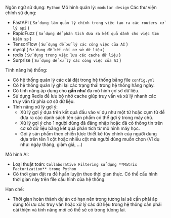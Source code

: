 
Ngôn ngữ sử dụng: `Python`
Mô hình quản lý: `modular design`
Các thư viện chính sử dụng: 
- FastAPI ( `Sử dụng làm quản lý chính trong việc tạo ra các routers xử lý api` )
- RapidFuzz ( `Sử dụng để phân tích đưa ra kết quả dành cho việc tìm kiếm sp` )
- TensorFlow ( `Sử dụng để xử lý các công việc của AI` )
- mysql ( `Sử dụng để kết nối cơ sở dữ liệu` )
- redis ( `Sử dụng trong việc lưu các cache dữ liệu` )
- Surprise ( `Sử dụng để xử lý các công việc của AI` )

Tính năng hệ thống:
- Có hệ thống quản lý các cài đặt trong hệ thống bằng file `config.yml`
- Có hệ thống quản lý ghi lại các trạng thái trong hệ thống hằng ngày.
- Có tính năng áp dụng cho **gần như** đa mô hình cơ sở dữ liệu.
- Sử dụng Redis để lưu bộ nhớ cache giúp truy vấn và xử lý nhanh các truy vấn từ phía cơ sở dữ liệu. 
- Tính năng xử lý gợi ý:
	- Xử lý gợi ý dựa trên kết quả đầu vào ví dụ như một từ hoặc cụm từ để đưa ra các danh sách tên sản phẩm có thể gợi ý trong máy chủ.
	- Xử lý gợi ý cho 1 người dùng đã đăng nhập hoặc đã có thông tin trên cơ sở dữ liệu bằng kết quả phân tích từ mô hình máy học.
	- Gợi ý sản phẩm theo chiến lược thiết kế tùy chỉnh của người dùng dựa trên tên 1 cột hoặc nhiều cột mà người dùng muốn chọn (Ví dụ như: ngày tháng, giảm giá, ...)

Mô hình AI: 
- Loại thuật toán: `Collaborative Filtering sử dụng **Matrix Factorization** trong Python`
- Có thời gian đặt ra để huấn luyện theo thời gian thực. Có thể cấu hình thời gian này trên file cấu hình của hệ thống.

Hạn chế:
- Thời gian hoàn thành dự án có hạn nên trong tương lai sẽ cần phải áp dụng tối ưu các truy vấn hoặc xử lý các dữ liệu trong hệ thống cần phải cải thiện và tính năng mới có thể sẽ có trong tương lai.